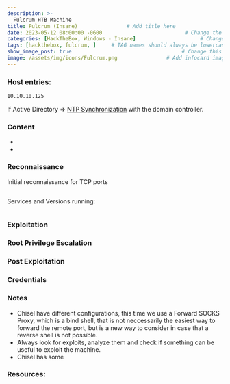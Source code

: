 ```yaml
---
description: >-
  Fulcrum HTB Machine
title: Fulcrum (Insane)                # Add title here
date: 2023-05-12 08:00:00 -0600                           # Change the date to match completion date
categories: [HackTheBox, Windows - Insane]                     # Change Templates to Writeup
tags: [hackthebox, fulcrum, ]     # TAG names should always be lowercase; replace template with writeup, and add relevant tags
show_image_post: true                                    # Change this to true
image: /assets/img/icons/Fulcrum.png                # Add infocard image here for post preview image
---
```


### Host entries:
```bash
10.10.10.125  
```
If Active Directory => [NTP Synchronization](https://shuciran.github.io/posts/NTP-Synchronization/) with the domain controller.

### Content

- 
- 

### Reconnaissance

Initial reconnaissance for TCP ports
```bash

```
Services and Versions running:
```bash

```

### Exploitation


### Root Privilege Escalation

### Post Exploitation

### Credentials

### Notes

-   Chisel have different configurations, this time we use a Forward SOCKS Proxy, which is a bind shell, that is not neccessarily the easiest way to forward the remote port, but is a new way to consider in case that a reverse shell is not possible.
-   Always look for exploits, analyze them and check if something can be useful to exploit the machine.
-   Chisel has some

### Resources:




